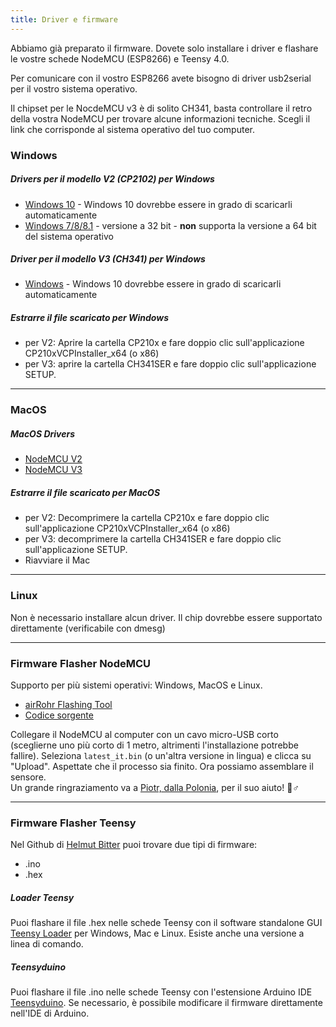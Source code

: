 ```yaml
---
title: Driver e firmware
---
```


Abbiamo già preparato il firmware. Dovete solo installare i driver e flashare le vostre schede NodeMCU (ESP8266) e Teensy 4.0.

Per comunicare con il vostro ESP8266 avete bisogno di driver usb2serial per il vostro sistema operativo.

Il chipset per le NocdeMCU v3 è di solito CH341, basta controllare il retro della vostra NodeMCU per trovare alcune informazioni tecniche. Scegli il link che corrisponde al sistema operativo del tuo computer.

### Windows

##### Drivers per il modello V2 (CP2102) per Windows
* [Windows 10](https://www.silabs.com/documents/public/software/CP210x_Universal_Windows_Driver.zip) - Windows 10 dovrebbe essere in grado di scaricarli automaticamente
* [Windows 7/8/8.1](https://www.silabs.com/documents/public/software/CP210x_Windows_Drivers.zip) - versione a 32 bit - **non** supporta la versione a 64 bit del sistema operativo

##### Driver per il modello V3 (CH341) per Windows
* [Windows](http://www.wch.cn/downloads/file/5.html) - Windows 10 dovrebbe essere in grado di scaricarli automaticamente

##### Estrarre il file scaricato per Windows
* per V2: Aprire la cartella CP210x e fare doppio clic sull'applicazione CP210xVCPInstaller_x64 (o x86)
* per V3: aprire la cartella CH341SER e fare doppio clic sull'applicazione SETUP.

---

### MacOS

##### MacOS Drivers
* [NodeMCU V2](https://www.silabs.com/documents/public/software/Mac_OSX_VCP_Driver.zip )
* [NodeMCU V3](http://www.wch.cn/downloads/file/178.html)

##### Estrarre il file scaricato per MacOS
* per V2: Decomprimere la cartella CP210x e fare doppio clic sull'applicazione CP210xVCPInstaller_x64 (o x86)
* per V3: decomprimere la cartella CH341SER e fare doppio clic sull'applicazione SETUP.
* Riavviare il Mac

---

### Linux
Non è necessario installare alcun driver. Il chip dovrebbe essere supportato direttamente (verificabile con dmesg)

---
### Firmware Flasher NodeMCU
Supporto per più sistemi operativi: Windows, MacOS e Linux.

* [airRohr Flashing Tool](http://firmware.sensor.community/airrohr/flashing-tool/)
* [Codice sorgente](https://github.com/opendata-stuttgart/airrohr-firmware-flasher/)

Collegare il NodeMCU al computer con un cavo micro-USB corto (sceglierne uno più corto di 1 metro, altrimenti l'installazione potrebbe fallire). Seleziona `latest_it.bin` (o un'altra versione in lingua) e clicca su "Upload".
Aspettate che il processo sia finito. Ora possiamo assemblare il sensore.
<br>
Un grande ringraziamento va a [Piotr, dalla Polonia](https://dropbox.inf.re/), per il suo aiuto! 🙋♂️

---
### Firmware Flasher Teensy
Nel Github di [Helmut Bitter](https://github.com/hbitter/DNMS/tree/master/Firmware) puoi trovare due tipi di firmware:
* .ino
* .hex

##### Loader Teensy
Puoi flashare il file .hex nelle schede Teensy con il software standalone GUI [Teensy Loader](https://www.pjrc.com/teensy/loader.html) per Windows, Mac e Linux.
Esiste anche una versione a linea di comando.

##### Teensyduino
Puoi flashare il file .ino nelle schede Teensy con l'estensione Arduino IDE [Teensyduino](https://www.pjrc.com/teensy/teensyduino.html).
Se necessario, è possibile modificare il firmware direttamente nell'IDE di Arduino.